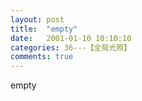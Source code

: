 ```yaml
---
layout: post
title:  "empty"
date:   2001-01-10 10:10:10
categories: 36---【全局光照】
comments: true
---
```

empty

